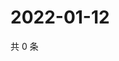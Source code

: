 # 2022-01-12

共 0 条

<!-- BEGIN WEIBO -->
<!-- 最后更新时间 Wed Jan 12 2022 18:16:34 GMT+0800 (China Standard Time) -->

<!-- END WEIBO -->
